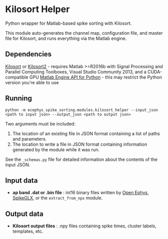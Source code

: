 Kilosort Helper
==============
Python wrapper for Matlab-based spike sorting with Kilosort.

This module auto-generates the channel map, configuration file, and master file for Kilosort, and runs everything via the Matlab engine.

Dependencies
------------
[Kilosort](https://github.com/MouseLand/Kilosort2) or [Kilosort2](https://github.com/cortex-lab/kilosort) - requires Matlab >=R2016b with Signal Processing and Parallel Computing Toolboxes, Visual Studio Community 2013, and a CUDA-compatible GPU
[Matlab Engine API for Python](https://www.mathworks.com/help/matlab/matlab_external/install-the-matlab-engine-for-python.html) - this may restrict the Python version you're able to use

Running
-------
```
python -m ecephys_spike_sorting.modules.kilosort_helper --input_json <path to input json> --output_json <path to output json>
```
Two arguments must be included:
1. The location of an existing file in JSON format containing a list of paths and parameters.
2. The location to write a file in JSON format containing information generated by the module while it was run.

See the `_schemas.py` file for detailed information about the contents of the input JSON.

Input data
----------
- **ap band .dat or .bin file** : int16 binary files written by [Open Ephys](https://github.com/open-ephys/plugin-GUI), [SpikeGLX](https://github.com/billkarsh/spikeglx), or the `extract_from_npx` module.

Output data
-----------
- **Kilosort output files** : .npy files containing spike times, cluster labels, templates, etc.
